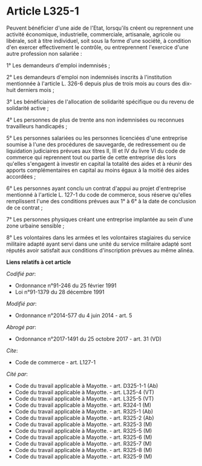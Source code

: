 # Article L325-1

Peuvent bénéficier d'une aide de l'Etat, lorsqu'ils créent ou reprennent une activité économique, industrielle, commerciale,
artisanale, agricole ou libérale, soit à titre individuel, soit sous la forme d'une société, à condition d'en exercer
effectivement le contrôle, ou entreprennent l'exercice d'une autre profession non salariée : 

1° Les demandeurs d'emploi indemnisés ; 

2° Les demandeurs d'emploi non indemnisés inscrits à l'institution mentionnée à l'article L. 326-6 depuis plus de trois mois
au cours des dix-huit derniers mois ; 

3° Les bénéficiaires de l'allocation de solidarité spécifique ou du revenu de solidarité active ; 

4° Les personnes de plus de trente ans non indemnisées ou reconnues travailleurs handicapés ; 

5° Les personnes salariées ou les personnes licenciées d'une entreprise soumise à l'une des procédures de sauvegarde, de
redressement ou de liquidation judiciaires prévues aux titres II, III et IV du livre VI du code de commerce qui reprennent
tout ou partie de cette entreprise dès lors qu'elles s'engagent à investir en capital la totalité des aides et à réunir des
apports complémentaires en capital au moins égaux à la moitié des aides accordées ; 

6° Les personnes ayant conclu un contrat d'appui au projet d'entreprise mentionné à l'article L. 127-1 du code de commerce,
sous réserve qu'elles remplissent l'une des conditions prévues aux 1° à 6° à la date de conclusion de ce contrat ; 

7° Les personnes physiques créant une entreprise implantée au sein d'une zone urbaine sensible ; 

8° Les volontaires dans les armées et les volontaires stagiaires du service militaire adapté ayant servi dans une unité du
service militaire adapté sont réputés avoir satisfait aux conditions d'inscription prévues au même alinéa.

**Liens relatifs à cet article**

_Codifié par_:

  - Ordonnance n°91-246 du 25 février 1991
  - Loi n°91-1379 du 28 décembre 1991

_Modifié par_:

  - Ordonnance n°2014-577 du 4 juin 2014 - art. 5

_Abrogé par_:

  - Ordonnance n°2017-1491 du 25 octobre 2017 - art. 31 (VD)

_Cite_:

  - Code de commerce - art. L127-1

_Cité par_:

  - Code du travail applicable à Mayotte. - art. D325-1-1 (Ab)
  - Code du travail applicable à Mayotte. - art. L325-4 (VT)
  - Code du travail applicable à Mayotte. - art. L325-5 (VT)
  - Code du travail applicable à Mayotte. - art. R324-1 (M)
  - Code du travail applicable à Mayotte. - art. R325-1 (Ab)
  - Code du travail applicable à Mayotte. - art. R325-2 (Ab)
  - Code du travail applicable à Mayotte. - art. R325-3 (M)
  - Code du travail applicable à Mayotte. - art. R325-5 (M)
  - Code du travail applicable à Mayotte. - art. R325-6 (M)
  - Code du travail applicable à Mayotte. - art. R325-7 (M)
  - Code du travail applicable à Mayotte. - art. R325-8 (M)
  - Code du travail applicable à Mayotte. - art. R325-9 (M)
